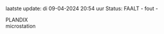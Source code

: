 laatste update: 
di 09-04-2024 20:54   uur 
Status: FAALT - fout - 
<div class="service R">PLANDIX</div><div class="service Y">microstation</div>